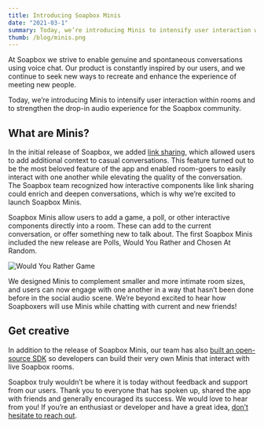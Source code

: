 ```yaml
---
title: Introducing Soapbox Minis
date: "2021-03-1"
summary: Today, we’re introducing Minis to intensify user interaction within rooms and to strengthen the drop-in audio experience for the Soapbox community.
thumb: /blog/minis.png
---
```


At Soapbox we strive to enable genuine and spontaneous conversations using voice chat. Our product is constantly inspired by our users, and we continue to seek new ways to recreate and enhance the experience of meeting new people.

Today, we’re introducing Minis to intensify user interaction within rooms and to strengthen the drop-in audio experience for the Soapbox community.

## What are Minis?

In the initial release of Soapbox, we added [link sharing](/blog/drop-a-link), which allowed users to add additional context to casual conversations. This feature turned out to be the most beloved feature of the app and enabled room-goers to easily interact with one another while elevating the quality of the conversation. The Soapbox team recognized how interactive components like link sharing could enrich and deepen conversations, which is why we’re excited to launch Soapbox Minis.

Soapbox Minis allow users to add a game, a poll, or other interactive components directly into a room. These can add to the current conversation, or offer something new to talk about. The first Soapbox Minis included the new release are Polls, Would You Rather and Chosen At Random.

![Would You Rather Game](/blog/minis.png)

We designed Minis to complement smaller and more intimate room sizes, and users can now engage with one another in a way that hasn’t been done before in the social audio scene. We’re beyond excited to hear how Soapboxers will use Minis while chatting with current and new friends!

## Get creative

In addition to the release of Soapbox Minis, our team has also [built an open-source SDK](https://github.com/SoapboxSocial/minis.js) so developers can build their very own Minis that interact with live Soapbox rooms.

Soapbox truly wouldn’t be where it is today without feedback and support from our users. Thank you to everyone that has spoken up, shared the app with friends and generally encouraged its success. We would love to hear from you! If you’re an enthusiast or developer and have a great idea, [don’t hesitate to reach out](mailto:support@soapbox.social).
